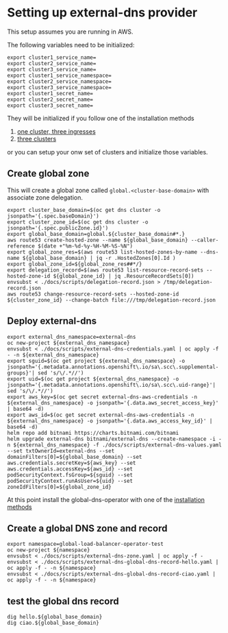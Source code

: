 # Setting up external-dns provider

This setup assumes you are running in AWS.

The following variables need to be initialized:

```shell
export cluster1_service_name=
export cluster2_service_name=
export cluster3_service_name=
export cluster1_service_namespace=
export cluster2_service_namespace=
export cluster3_service_namespace=
export cluster1_secret_name=
export cluster2_secret_name=
export cluster3_secret_name=
```

They will be initialized if you follow one of the installation methods

1. [one cluster, three ingresses](./one-cluster-three-ingresses.md)
2. [three clusters](./three-clusters.md)

or you can setup your onw set of clusters and initialize those variables.

## Create global zone

This will create a global zone called `global.<cluster-base-domain>` with associate zone delegation.

```shell
export cluster_base_domain=$(oc get dns cluster -o jsonpath='{.spec.baseDomain}')
export cluster_zone_id=$(oc get dns cluster -o jsonpath='{.spec.publicZone.id}')
export global_base_domain=global.${cluster_base_domain#*.}
aws route53 create-hosted-zone --name ${global_base_domain} --caller-reference $(date +"%m-%d-%y-%H-%M-%S-%N") 
export global_zone_res=$(aws route53 list-hosted-zones-by-name --dns-name ${global_base_domain} | jq -r .HostedZones[0].Id )
export global_zone_id=${global_zone_res##*/}
export delegation_record=$(aws route53 list-resource-record-sets --hosted-zone-id ${global_zone_id} | jq .ResourceRecordSets[0])
envsubst < ./docs/scripts/delegation-record.json > /tmp/delegation-record.json
aws route53 change-resource-record-sets --hosted-zone-id ${cluster_zone_id} --change-batch file:///tmp/delegation-record.json
```

## Deploy external-dns

```shell
export external_dns_namespace=external-dns
oc new-project ${external_dns_namespace}
envsubst < ./docs/scripts/external-dns-credentials.yaml | oc apply -f - -n ${external_dns_namespace}
export sguid=$(oc get project ${external_dns_namespace} -o jsonpath='{.metadata.annotations.openshift\.io/sa\.scc\.supplemental-groups}'| sed 's/\/.*//')
export uid=$(oc get project ${external_dns_namespace} -o jsonpath='{.metadata.annotations.openshift\.io/sa\.scc\.uid-range}'| sed 's/\/.*//')
export aws_key=$(oc get secret external-dns-aws-credentials -n ${external_dns_namespace} -o jsonpath='{.data.aws_secret_access_key}' | base64 -d)
export aws_id=$(oc get secret external-dns-aws-credentials -n ${external_dns_namespace} -o jsonpath='{.data.aws_access_key_id}' | base64 -d)
helm repo add bitnami https://charts.bitnami.com/bitnami
helm upgrade external-dns bitnami/external-dns --create-namespace -i -n ${external_dns_namespace} -f ./docs/scripts/external-dns-values.yaml --set txtOwnerId=external-dns --set domainFilters[0]=${global_base_domain} --set aws.credentials.secretKey=${aws_key} --set aws.credentials.accessKey=${aws_id} --set podSecurityContext.fsGroup=${sguid} --set podSecurityContext.runAsUser=${uid} --set zoneIdFilters[0]=${global_zone_id}
```

At this point install the global-dns-operator with one of the [installation methods]()

## Create a global DNS zone and record

```shell
export namespace=global-load-balancer-operator-test
oc new-project ${namespace} 
envsubst < ./docs/scripts/external-dns-zone.yaml | oc apply -f -
envsubst < ./docs/scripts/external-dns-global-dns-record-hello.yaml | oc apply -f - -n ${namespace}
envsubst < ./docs/scripts/external-dns-global-dns-record-ciao.yaml | oc apply -f - -n ${namespace}
```

## test the global dns record

```shell
dig hello.${global_base_domain}
dig ciao.${global_base_domain}
```
